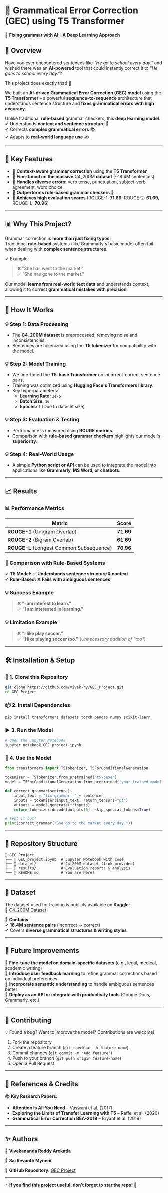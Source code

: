 # 📝 Grammatical Error Correction (GEC) using T5 Transformer  
📌 **Fixing grammar with AI – A Deep Learning Approach**

## 🌟 Overview  
Have you ever encountered sentences like *"He go to school every day."* and wished there was an **AI-powered** tool that could instantly correct it to *"He goes to school every day."*?  

This project does exactly that! 🎯  

We built an **AI-driven Grammatical Error Correction (GEC) model** using the **T5 Transformer** – a powerful **sequence-to-sequence** architecture that understands sentence structure and **fixes grammatical errors with high accuracy**.  

Unlike traditional **rule-based** grammar checkers, this **deep learning model**:  
✔ Understands **context and sentence structure** 🧠  
✔ Corrects **complex grammatical errors** 📚  
✔ Adapts to **real-world language use** ✍  

---

## 🚀 Key Features  
- 🔹 **Context-aware grammar correction** using the **T5 Transformer**  
- 🔹 **Fine-tuned on the massive** C4_200M **dataset** (~18.4M sentences)  
- 🔹 **Handles diverse errors:** verb tense, punctuation, subject-verb agreement, word choice  
- 🔹 **Outperforms rule-based grammar checkers** 🚀  
- 🔹 **Achieves high evaluation scores** (ROUGE-1: **71.69**, ROUGE-2: **61.69**, ROUGE-L: **70.96**)  

---

## 📊 Why This Project?  
Grammar correction is **more than just fixing typos**!  
Traditional **rule-based** systems (like Grammarly's basic mode) often fail when dealing with **complex sentence structures**.  

✔ Example:  
> ❌ "She has went to the market."  
> ✅ "She has gone to the market."  

Our model **learns from real-world text data** and understands context, allowing it to correct **grammatical mistakes with precision**.  

---

## 📌 How It Works  

### 💡 Step 1: Data Processing  
- The **C4_200M dataset** is preprocessed, removing noise and inconsistencies.  
- Sentences are tokenized using the **T5 tokenizer** for compatibility with the model.  

### 💡 Step 2: Model Training  
- We fine-tuned the **T5-base Transformer** on incorrect-correct sentence pairs.  
- Training was optimized using **Hugging Face's Transformers library**.  
- Key hyperparameters:  
  - **Learning Rate:** `2e-5`  
  - **Batch Size:** `16`  
  - **Epochs:** `1` (Due to dataset size)  

### 💡 Step 3: Evaluation & Testing  
- Performance is measured using **ROUGE metrics**.  
- Comparison with **rule-based grammar checkers** highlights our model's **superiority**.  

### 💡 Step 4: Real-World Usage  
- A simple **Python script or API** can be used to integrate the model into applications like **Grammarly, MS Word, or chatbots**.  

---

## 📈 Results  

### 📊 Performance Metrics  
| Metric  | Score |
|---------|------|
| **ROUGE-1** (Unigram Overlap) | **71.69** |
| **ROUGE-2** (Bigram Overlap) | **61.69** |
| **ROUGE-L** (Longest Common Subsequence) | **70.96** |

### 📌 Comparison with Rule-Based Systems  
✔ **T5 Model:** ✅ **Understands sentence structure & context**  
✔ **Rule-Based:** ❌ **Fails with ambiguous sentences**  

### 💡 Success Example  
> ❌ **"I am interest to learn."**  
> ✅ **"I am interested in learning."**  

### 💡 Limitation Example  
> ❌ **"I like play soccer."**  
> ✅ **"I like playing soccer too."** (*Unnecessary addition of "too"*)  
---

## 🛠️ Installation & Setup  

### 🔧 1. Clone this Repository  
```bash
git clone https://github.com/Vivek-ry/GEC_Project.git
cd GEC_Project
```

### 📦 2. Install Dependencies  
```bash
pip install transformers datasets torch pandas numpy scikit-learn
```

### ▶️ 3. Run the Model  
```python
# Open the Jupyter Notebook
jupyter notebook GEC_project.ipynb
```

### 🚀 4. Use the Model  
```python
from transformers import T5Tokenizer, T5ForConditionalGeneration

tokenizer = T5Tokenizer.from_pretrained("t5-base")
model = T5ForConditionalGeneration.from_pretrained("your_trained_model_path")

def correct_grammar(sentence):
    input_text = "fix grammar: " + sentence
    inputs = tokenizer(input_text, return_tensors="pt")
    outputs = model.generate(**inputs)
    return tokenizer.decode(outputs[0], skip_special_tokens=True)

# Test it out!
print(correct_grammar("She go to the market every day."))
```

---

## 📂 Repository Structure  

```
📁 GEC_Project
├── 📜 GEC_project.ipynb  # Jupyter Notebook with code
├── 📜 dataset/           # C4_200M dataset (link provided)
├── 📜 results/           # Evaluation reports & analysis
└── 📜 README.md          # You are here!
```

---

## 📎 Dataset  
The dataset used for training is publicly available on **Kaggle**:  
🔗 [C4_200M Dataset](https://www.kaggle.com/datasets/dariocioni/c4200m/data?select=C4_200M.tsv-00000-of-00010)  

📌 **Contains:**  
✔ **18.4M sentence pairs** (incorrect → correct)  
✔ Covers **diverse grammatical structures & writing styles**  

---

## 🔮 Future Improvements  

🔹 **Fine-tune the model on domain-specific datasets** (e.g., legal, medical, academic writing)  
🔹 **Introduce user feedback learning** to refine grammar corrections based on individual preferences  
🔹 **Incorporate semantic understanding** to handle ambiguous sentences better  
🔹 **Deploy as an API or integrate with productivity tools** (Google Docs, Grammarly, etc.)  

---

## 🤝 Contributing  

💡 Found a bug? Want to improve the model? Contributions are welcome!  

1. Fork the repository  
2. Create a feature branch (`git checkout -b feature-name`)  
3. Commit changes (`git commit -m "Add feature"`)  
4. Push to your branch (`git push origin feature-name`)  
5. Open a Pull Request  

---

## 📜 References & Credits  

📚 **Key Research Papers:**  
- **Attention Is All You Need** – Vaswani et al. (2017)  
- **Exploring the Limits of Transfer Learning with T5** – Raffel et al. (2020)  
- **Grammatical Error Correction BEA-2019** – Bryant et al. (2019)  

---

## ✨ Authors  

👤 **Vivekananda Reddy Arekatla**  

👤 **Sai Revanth Myneni**

📌 **GitHub Repository**: [GEC Project](https://github.com/Vivek-ry/GEC_Project)  

---

⭐ **If you find this project useful, don’t forget to star the repo!** 🚀
